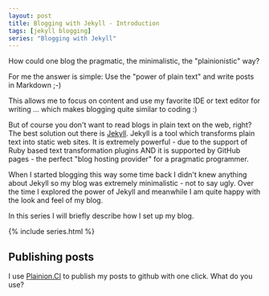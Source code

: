 ```yaml
---
layout: post
title: Blogging with Jekyll - Introduction
tags: [jekyll blogging]
series: "Blogging with Jekyll"
---
```


How could one blog the pragmatic, the minimalistic, the "plainionistic" way?

For me the answer is simple: Use the "power of plain text" and write posts in Markdown ;-)

This allows me to focus on content and use my favorite IDE or text editor for writing ... which makes blogging quite similar to coding :)

But of course you don't want to read blogs in plain text on the web, right? The best solution out there is 
[Jekyll](https://jekyllrb.com/). Jekyll is a tool which transforms plain text into static web sites. It is extremely powerful - due to the support
of Ruby based text transformation plugins AND it is supported by GitHub pages - the perfect "blog hosting provider" for a pragmatic programmer.

When I started blogging this way some time back I didn't knew anything about Jekyll so my blog was extremely minimalistic - not to say ugly.
Over the time I explored the power of Jekyll and meanwhile I am quite happy with the look and feel of my blog. 

In this series I will briefly describe how I set up my blog.

{% include series.html %}

## Publishing posts

I use [Plainion.CI](https://plainionist.github.io/Plainion.CI/) to publish my posts to github with one click. What do you use?
